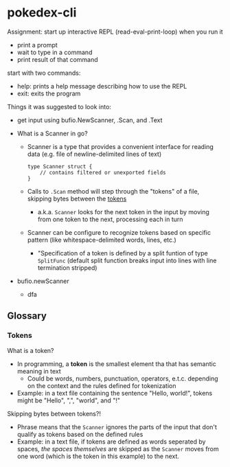# pokedex-cli

Assignment: start up interactive REPL (read-eval-print-loop) when you run it

- print a prompt
- wait to type in a command
- print result of that command

start with two commands:

- help: prints a help message describing how to use the REPL
- exit: exits the program

Things it was suggested to look into:

- get input using bufio.NewScanner, .Scan, and .Text
- What is a Scanner in go?

  - Scanner is a type that provides a convenient interface for reading data (e.g. file of newline-delimited lines of text)

    ```golang
    type Scanner struct {
        // contains filtered or unexported fields
    }
    ```

  - Calls to `.Scan` method will step through the "tokens" of a file, skipping bytes between the [tokens](#tokens)
    - a.k.a. `Scanner` looks for the next token in the input by moving from one token to the next, processing each in turn
  - Scanner can be configure to recognize tokens based on specific pattern (like whitespace-delimited words, lines, etc.)
    - "Specification of a token is defined by a split funtion of type `SplitFunc` (default split function breaks input into lines with line termination stripped)

- bufio.newScanner
  - dfa

## Glossary

### Tokens

What is a token?

- In programming, a **token** is the smallest element tha that has semantic meaning in text
  - Could be words, numbers, punctuation, operators, e.t.c. depending on the context and the rules defined for tokenization
- Example: in a text file containing the sentence "Hello, world!", tokens might be "Hello", ",", "world", and "!"

Skipping bytes between tokens?!

- Phrase means that the `Scanner` ignores the parts of the input that don't qualify as tokens based on the defined rules
- Example: in a text file, if tokens are defined as words seperated by spaces, _the spaces themselves_ are skipped as the `Scanner` moves from one word (which is the token in this example) to the next.
